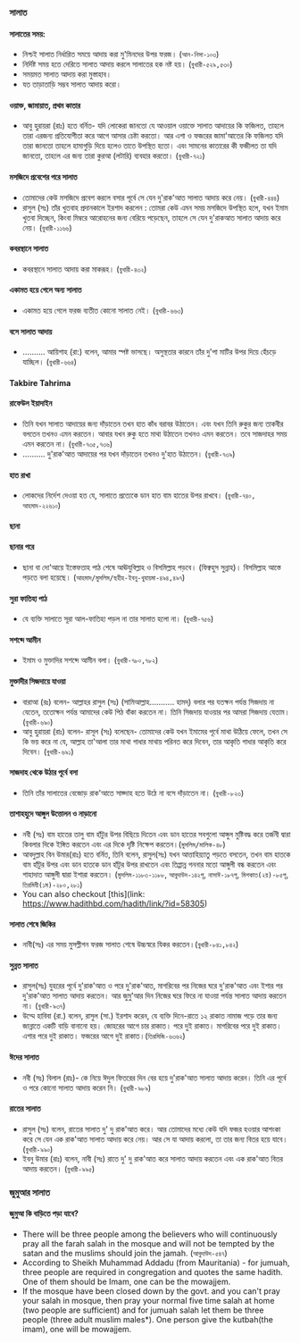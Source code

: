 ### **সালাত**
#### **সালাতের সময়:**
* নিশ্চই সালাত নির্ধারিত সময়ে আদায় করা মু'মিনদের উপর ফরজ। (`আন-নিসা-১০৩`)
* নির্দিষ্ট সময় হতে দেরিতে সালাত আদায় করলে সালাতের হক নষ্ট হয়। (`বুখারী-৫২৯,৫৩০`)
* সময়মত সালাত আদায় করা মুস্তাহাব।
* যত তাড়াতাড়ি সম্ভব সালাত আদায় করো।
#### **ওয়াক্ত, জামায়াত, প্রথম কাতার**
* আবু হুরায়রা (রাঃ) হতে বর্নিত- যদি লোকেরা জানতো যে আওয়াল ওয়াক্তে সালাত আদায়ের কি ফজিলত, তাহলে তারা এরজন্য প্রতিযোগীতা করে আগে আসার চেষ্টা করতো। আর এশা ও ফজরের জামা'আতের কি ফজিলত যদি তারা জানতো তাহলে হামাগুড়ি দিয়ে হলেও তাতে উপস্থিত হতো। এবং সামনের কাতারের কী ফজীলত তা যদি জানতো, তাহলে এর জন্য তারা কুরআ (লটারি) ব্যবহার করতো। (`বুখারী-৭২১`)
#### **মসজিদে প্রবেশের পরে সালাত**
* তোমাদের কেউ মসজিদে প্রবেশ করলে বসার পূর্বে সে যেন দু'রাক'আত সালাত আদায় করে নেয়। (`বুখারী-৪৪৪`)
* রাসুল (সঃ) তাঁর খুতবাহ প্রদানকালে ইরশাদ করলেন : তোমরা কেউ এমন সময় মসজিদে উপস্থিত হলে,  যখন ইমাম খুতবা দিচ্ছেন, কিংবা মিম্বরে আরোহনের জন্য বেরিয়ে পড়েছেন, তাহলে সে যেন দু'রাকআত সালাত আদায় করে নেয়। (`বুখারী-১১৬৬`)
#### **কবরস্থানে সালাত**
* কবরস্থানে সালাত আদায় করা মাকরূহ। (`বুখারী-৪৩২`)
#### **একামত হয়ে গেলে অন্য সালাত**
* একামত হয়ে গেলে ফরজ ব্যতীত কোনো সালাত নেই। (`বুখারী-৬৬৩`)
#### **বসে সালাত আদায়**
*  ..........  আয়িশাহ (রা:) বলেন, আমার স্পষ্ট ভাসছে। অসুস্থতার কারনে তাঁর দু'পা মাটির উপর দিয়ে হেঁচড়ে যাচ্ছিল। (`বুখারী-৬৬৪`)
#### **Takbire Tahrima**
#### **রাফেউল ইয়াদাইন**
*  তিনি যখন সালাত আদায়ের জন্য দাঁড়াতেন তখন হাত কাঁধ বরাবর উঠাতেন। এবং যখন তিনি রুকুর জন্য তাকবীর বলতেন তখনও এমন করতেন। আবার যখন রুকু হতে মাথা উঠাতেন তখনও এমন করতেন। তবে সাজদাহর সময় এমন করতেন না। (`বুখারী-৭৩৫,৭৩৬`)
*  ..........  দু'রাক'আত আদায়ের পর যখন দাঁড়াতেন তখনও দু'হাত উঠাতেন। (`বুখারী-৭৩৯`)
#### **হাত রাখা**
* লোকদের নির্দেশ দেওয়া হত যে, সালাতে প্রত্যেকে ডান হাত বাম হাতের উপর রাখবে। (`বুখারী-৭৪০, আহমাদ-২২৬১০`)
#### **ছানা**
#### **ছানার পরে**
* ছানা বা দো'আয়ে ইস্তেফতাহ পাঠ শেষে আঊযুবিল্লাহ ও বিসমিল্লাহ পড়বে। (ফিক্বহুস সুন্নাহ)। বিসমিল্লাহ আস্তে পড়তে বলা হয়েছে। (`আহমাদ/মুসলিম/ছহীহ-ইবনু-খুযায়মা-৪৯৪,৪৯৭`)
#### **সুরা ফাতিহা পাঠ**
* যে ব্যক্তি সালাতে সূরা আল-ফাতিহা পড়ল না তার সালাত হলো না। (`বুখারী-৭৫৬`)
#### **সশব্দে আমীন**
* ইমাম ও মুক্তাদির সশব্দে আমীন বলা। (`বুখারী-৭৮০,৭৮২`)
#### **মুক্তাদীর সিজদায়ে যাওয়া**
* বারাআ (রঃ) বলেন- আল্লাহর রাসুল (সঃ) (সামিআল্লাহ........... হামদ্) বলার পর যতক্ষন পর্যন্ত সিজদায় না যেতেন, ততোক্ষন পর্যন্ত আমাদের কেউ পিঠ বাঁকা করতেন না। তিনি সিজদায় যাওয়ার পর আমরা সিজদায় যেতাম। (`বুখারী-৬৯০`)
* আবু হুরায়রা (রাঃ) বলেন- রাসূল (সঃ) বলেছেন- তোমাদের কেউ যখন ইমামের পূর্বে মাথা উঠিয়ে ফেলে, তখন সে কি ভয় করে না যে, আল্লাহ তা'আলা তার মাথা গাধার মাথায় পরিনত করে দিবেন, তার আকৃতি গাধার আকৃতি করে দিবেন। (`বুখারী-৬৯১`)
#### **সাজদাহ থেকে উঠার পূর্বে বসা**
* তিনি তাঁর সালাতের বেজোড় রাক'আতে সাজ্দাহ হতে উঠে না বসে দাঁড়াতেন না। (`বুখারী-৮২৩`)
#### **তাশাহহুদে আঙ্গুল উত্তোলন ও নাড়ানো**
* নবী (সঃ) বাম হাতের তালু বাম হাঁটুর উপর বিছিয়ে দিতেন এবং ডান হাতের সবগুলো আঙ্গুল মুষ্টিবদ্ধ করে তর্জনী দ্বারা কিবলার দিকে ইঙ্গিত করতেন এবং এর দিকে দৃষ্টি নিক্ষেপ করতেন।(`মুসলিম/মালিক-৪৮`)
* আবদুল্লাহ বিন উমার(রাঃ) হতে বর্নিত, তিনি বলেন, রাসুল(সঃ) যখন আত্তাহিয়্যাতু পড়তে বসতেন, তখন বাম হাতকে বাম হাঁটুর উপর এবং ডান হাতকে ডান হাঁটুর উপর রাখতেন এবং তিপ্পান্ন গননার মতো আঙ্গুলী বন্ধ করতেন এবং শাহাদাত আঙ্গুলী দ্বারা ইশারা করতেন। (`মুসলিম-১১৮৩-১১৮৮`, `আবুদাউদ-১৪২পৃ`, `নাসাঈ-১৮৭পৃ`, `মিশকাত(২য়)-৮৫পৃ`, `তিরমিযী(১ম)-২৮০,২৮১`)
* You can also checkout [this](link: https://www.hadithbd.com/hadith/link/?id=58305)
#### **সালাত শেষে জিকির**
* নাবী(সঃ) এর সময় মুসল্লীগন ফরজ সালাত শেষে উচ্চস্বরে যিকর করতেন।(`বুখারী-৮৪১,৮৪২`)
#### **সুন্নত সালাত**
* রাসুল(সঃ) যুহরের পূর্বে দু'রাক'আত ও পরে দু'রাক'আত, মাগরিবের পর নিজের ঘরে দু'রাক'আত এবং ইশার পর দু'রাক'আত সালাত আদায় করতেন। আর জুমু'আর দিন নিজের ঘরে ফিরে না যাওয়া পর্যন্ত সালাত আদায় করতেন না। (`বুখারী-৯৩৭`)
* উম্মে হাবিবা (রা.) বলেন, রাসুল (সা.) ইরশাদ করেন, যে ব্যক্তি দিনে-রাতে ১২ রাকাত নামাজ পড়ে তার জন্য জান্নাতে একটি বাড়ি বানানো হয়। জোহরের আগে চার রাকাত। পরে দুই রাকাত। মাগরিবের পরে দুই রাকাত। এশার পরে দুই রাকাত। ফজরের আগে দুই রাকাত।(`তিরমিজি-৬৩৬২`)
#### **ঈদের সালাত**
* নবী (সঃ) বিলাল (রাঃ)- কে নিয়ে ঈদুল ফিতরের দিন বের হয়ে দু'রাক'আত সালাত আদায় করেন। তিনি এর পূর্বে ও পরে কোনো সালাত আদায় করেন নি। (`বুখারী-৯৮৯`)
#### **রাতের সালাত**
* রাসুল (সঃ) বলেন, রাতের সালাত দু' দু রাক'আত করে। আর তোমাদের মধ্যে কেউ যদি ফজর হওয়ার আশংকা করে সে যেন এক রাক'আত সালাত আদায় করে নেয়। আর সে যা আদায় করলো, তা তার জন্য বিতর হয়ে যাবে। (`বুখারী-৯৯০`)
* ইবনু উমার (রাঃ) বলেন, নাবী (সঃ) রাতে দু' দু রাক'আত করে সালাত আদায় করতেন এবং এক রাক'আত বিতর আদায় করতেন। (`বুখারী-৯৯৫`)
### **জুমুআর সালাত**
#### **জুমুআ কি বাড়িতে পড়া যাবে?**
* There will be three people among the believers who will continuously pray all the farah salah in the mosque and will not be tempted by the satan and the muslims should join the jamah. (`আবুদাউদ-৫৪৭`)
* According to Sheikh Muhammad Addadu (from Mauritania) - for jumuah, three people are required in congregation and quotes the same hadith. One of them should be Imam, one can be the mowajjem.
* If the mosque have been closed down by the govt. and you can't pray your salah in mosque, then pray your normal five time salah at home (two people are sufficient) and for jumuah salah let them be three people (three adult muslim males*). One person give the kutbah(the imam), one will be mowajjem.
